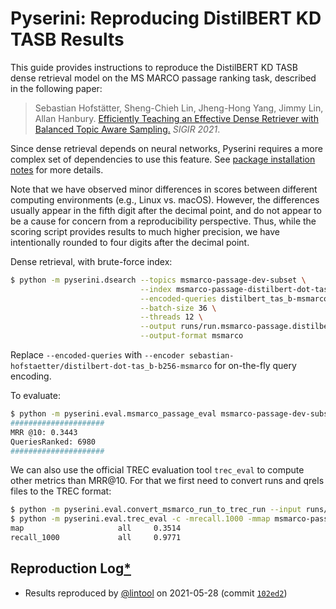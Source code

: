 # Pyserini: Reproducing DistilBERT KD TASB Results

This guide provides instructions to reproduce the DistilBERT KD TASB dense retrieval model on the MS MARCO passage ranking task, described in the following paper:

> Sebastian Hofstätter, Sheng-Chieh Lin, Jheng-Hong Yang, Jimmy Lin, Allan Hanbury. [Efficiently Teaching an Effective Dense Retriever with Balanced Topic Aware Sampling.](https://arxiv.org/abs/2104.06967) _SIGIR 2021_.

Since dense retrieval depends on neural networks, Pyserini requires a more complex set of dependencies to use this feature.
See [package installation notes](../README.md#package-installation) for more details.

Note that we have observed minor differences in scores between different computing environments (e.g., Linux vs. macOS).
However, the differences usually appear in the fifth digit after the decimal point, and do not appear to be a cause for concern from a reproducibility perspective.
Thus, while the scoring script provides results to much higher precision, we have intentionally rounded to four digits after the decimal point.

Dense retrieval, with brute-force index:

```bash
$ python -m pyserini.dsearch --topics msmarco-passage-dev-subset \
                             --index msmarco-passage-distilbert-dot-tas_b-b256-bf \
                             --encoded-queries distilbert_tas_b-msmarco-passage-dev-subset \
                             --batch-size 36 \
                             --threads 12 \
                             --output runs/run.msmarco-passage.distilbert-dot-tas_b-b256.bf.tsv \
                             --output-format msmarco
```

Replace `--encoded-queries` with `--encoder sebastian-hofstaetter/distilbert-dot-tas_b-b256-msmarco` for on-the-fly query encoding.

To evaluate:


```bash
$ python -m pyserini.eval.msmarco_passage_eval msmarco-passage-dev-subset runs/run.msmarco-passage.distilbert-dot-tas_b-b256.bf.tsv
#####################
MRR @10: 0.3443
QueriesRanked: 6980
#####################
```

We can also use the official TREC evaluation tool `trec_eval` to compute other metrics than MRR@10. 
For that we first need to convert runs and qrels files to the TREC format:

```bash
$ python -m pyserini.eval.convert_msmarco_run_to_trec_run --input runs/run.msmarco-passage.distilbert-dot-tas_b-b256.bf.tsv --output runs/run.msmarco-passage.distilbert-dot-tas_b-b256.bf.trec
$ python -m pyserini.eval.trec_eval -c -mrecall.1000 -mmap msmarco-passage-dev-subset runs/run.msmarco-passage.distilbert-dot-tas_b-b256.bf.trec
map                     all     0.3514
recall_1000             all     0.9771
```

## Reproduction Log[*](reproducibility.md)
+ Results reproduced by [@lintool](https://github.com/lintool) on 2021-05-28 (commit [`102ed2`](https://github.com/castorini/pyserini/commit/102ed2b2e8770978e4b3e09804913dcffb63c4a7))
